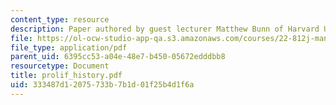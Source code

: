 ```yaml
---
content_type: resource
description: Paper authored by guest lecturer Matthew Bunn of Harvard University.
file: https://ol-ocw-studio-app-qa.s3.amazonaws.com/courses/22-812j-managing-nuclear-technology-spring-2004/333487d12075733b7b1d01f25b4d1f6a_prolif_history.pdf
file_type: application/pdf
parent_uid: 6395cc53-a04e-48e7-b450-05672edddbb8
resourcetype: Document
title: prolif_history.pdf
uid: 333487d1-2075-733b-7b1d-01f25b4d1f6a
---
```

